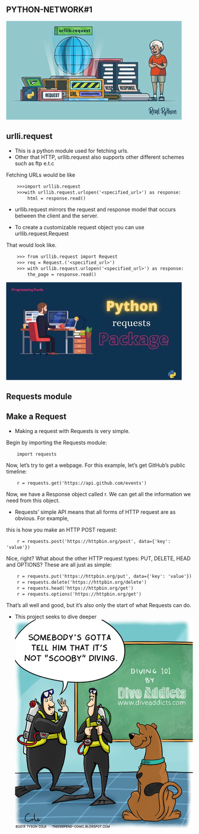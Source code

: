 PYTHON-NETWORK#1
-------------------------------
![urllib.picture](https://github.com/Wanjiruwanjiku-tech/alx-higher_level_programming/blob/master/0x11-python-network_1/Images/url.jpg?raw=true)


urlli.request
------------------------
- This is a python module used for fetching urls.
- Other that HTTP, urllib.request also supports other different schemes such as ftp e.t.c

Fetching URLs would be like

        >>>import urllib.request
        >>>with urllib.request.urlopen('<specified_url>') as response:
            html = response.read()


- urllib.request mirrors the request and response model that occurs between the client and the server.

- To create a customizable request object you can use urllib.request.Request

That would look like.

        >>> from urllib.request import Request
        >>> req = Request.('<specified_url>')
        >>> with urllib.request.urlopen('<specified_url>') as response:
            the_page = response.read()



![requests_module](https://github.com/Wanjiruwanjiku-tech/alx-higher_level_programming/blob/master/0x11-python-network_1/Images/requests.jpg?raw=true)


Requests module
------------------------------------

Make a Request
-----------------------------------------------

- Making a request with Requests is very simple.

Begin by importing the Requests module:

        import requests


Now, let’s try to get a webpage. For this example, let’s get GitHub’s public timeline:

        r = requests.get('https://api.github.com/events')


Now, we have a Response object called r. We can get all the information we need from this object.

- Requests’ simple API means that all forms of HTTP request are as obvious. For example, 

this is how you make an HTTP POST request:

        r = requests.post('https://httpbin.org/post', data={'key': 'value'})


Nice, right? What about the other HTTP request types: PUT, DELETE, HEAD and OPTIONS? These are all just as simple:

        r = requests.put('https://httpbin.org/put', data={'key': 'value'})
        r = requests.delete('https://httpbin.org/delete')
        r = requests.head('https://httpbin.org/get')
        r = requests.options('https://httpbin.org/get')

That’s all well and good, but it’s also only the start of what Requests can do.

- This project seeks to dive deeper
![meme](https://github.com/Wanjiruwanjiku-tech/alx-higher_level_programming/blob/master/0x11-python-network_1/Images/dive.jpg?raw=true)